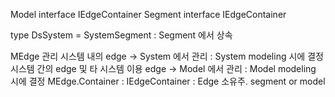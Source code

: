 Model
    interface IEdgeContainer
Segment
    interface IEdgeContainer

type DsSystem = SystemSegment : Segment 에서 상속


MEdge 관리
    시스템 내의 edge -> System 에서 관리 : System modeling 시에 결정
    시스템 간의 edge 및 타 시스템 이용 edge -> Model 에서 관리 : Model modeling 시에 결정
    MEdge.Container : IEdgeContainer : Edge 소유주.  segment or model



